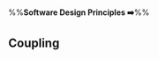 <link rel="stylesheet" href="{{baseUrl}}/css/textbook.css">

<div class="website-content">

%%**Software Design Principles :arrow_right:**%%

## Coupling

<div id="main">

<include src="what/embed.md" />
<include src="why/embed.md" />
<include src="how/embed.md" />
<include src="types/embed.md" />

</div>

</div>
